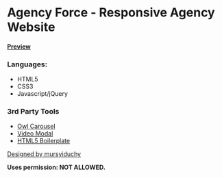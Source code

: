 # Agency Force - Responsive Agency Website

#### [Preview](https://fakrulislam.me/portfolio/static-site/agency-force-html/index.html)

### Languages:

- HTML5
- CSS3
- Javascript/jQuery

### 3rd Party Tools
- [Owl Carousel](https://owlcarousel2.github.io/OwlCarousel2/)
- [Video Modal](https://appleple.github.io/modal-video/)
- [HTML5 Boilerplate](https://html5boilerplate.com/)

[Designed by mursyiduchy](https://elements.envato.com/agency-force-02-company-profile-website-template-D9M6SES)



**Uses permission: NOT ALLOWED.**

